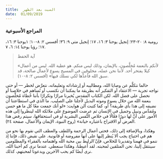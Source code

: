 ```yaml
---
title:  السبت بعد الظهر
date:  01/09/2019
---
```


### المراجع الأسبوعية
رومية ٨: ٢٠-٢٣؛ إنجيل يوحنا ٣: ١٦، ١٧؛ إنجيل متى ٩: ٣٦؛ أفسس ٢: ٨-١٠؛ ١يوحنا ٣: ١٦، ١٧؛ رؤيا يوحنا ١٤: ٦، ٧.

> <p>آية الحفظ</p>
> «لأنكم بالنعمة مُخلَّصون، بالإيمان، وذلك ليس منكم. هو عطية الله. ليس من أعمال كيلا يفتخر أحد. لأننا نحن عمله، مخلوقين في المسيح يسوع لأعمال صالحة، قد سبق الله فأعدَّها لكي نسلك فيها» (أفسس ٢: ٨-١٠).

حالما نتكلَّم عن وصايا الله، ومطاليبه أو إرشاداته وتعليماته، نتعرَّض لخطر — أو حتى نواجه تجربة — الاعتقاد أو التفكير أنه بطريقة ما يمكننا أن نكتسب أو نُساهم في خلاصنا أو نحصل على فضل الله. لكن الكتاب المقدس يُخبرنا مرارًا وتكرارًا بأننا خُطاة مُخلَّصون بنعمة الله من خلال يسوع وموته البديل لأجلنا على الصليب. ما الذي في استطاعتنا أن نضيفه إلى هذا بأي طريقة؟ أو، كما كتبت ألن هوايت: «لو أنك جمعت معًا كل ما هو حسن ومُقدَّس ونبيل وجميل في الإنسان ثم عرضت الموضوع على ملائكة الله لينظروا إلى هذه الأمور  على أنَّ لها دورًا فعّالًا في خلاص النَّفس البشرية أو في استحقاقها، سيتم رفض هذا العرض أو الاقتراح باعتباره خيانة» (روح النبوة، الإيمان والأعمال، صفحة ٢٤).

وهكذا، وبالإضافة إلى ذلك، فحتى أعمال الرحمة واللطف والعطف التي نقوم بها نحو من هم في احتياج يجب ألا يُنظر إليها على أنها مفروضة أو قانونية. على نقيض ذلك، فإننا إذ ننمو في فهمنا وتقديرنا للخلاص، فإنّ َالرابط بين محبة الله واهتمامه بالفقراء والمظلومين سينتقل إلينا، نحن المتلقين لمحبته. لقد أُعيطنا، وهكذا سنعطي. عندما نرى كم أحبنا الله، نرى أيضًا كم يحب الآخرين ويدعونا لمحبتهم، كذلك.